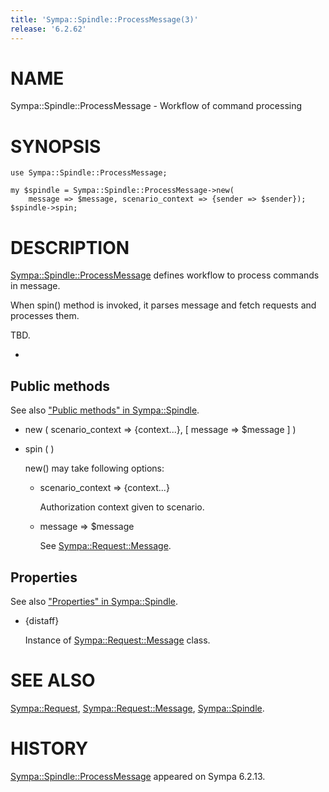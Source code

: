 ```yaml
---
title: 'Sympa::Spindle::ProcessMessage(3)'
release: '6.2.62'
---
```


# NAME

Sympa::Spindle::ProcessMessage - Workflow of command processing

# SYNOPSIS

    use Sympa::Spindle::ProcessMessage;

    my $spindle = Sympa::Spindle::ProcessMessage->new(
        message => $message, scenario_context => {sender => $sender});
    $spindle->spin;

# DESCRIPTION

[Sympa::Spindle::ProcessMessage](./Sympa-Spindle-ProcessMessage.3.md) defines workflow to process commands in
message.

When spin() method is invoked, it parses message and fetch requests and
processes them.

TBD.

-

## Public methods

See also ["Public methods" in Sympa::Spindle](./Sympa-Spindle.3.md#public-methods).

- new ( scenario\_context => {context...}, \[ message => $message \] )
- spin ( )

    new() may take following options:

    - scenario\_context => {context...}

        Authorization context given to scenario.

    - message => $message

        See [Sympa::Request::Message](./Sympa-Request-Message.3.md).

## Properties

See also ["Properties" in Sympa::Spindle](./Sympa-Spindle.3.md#properties).

- {distaff}

    Instance of [Sympa::Request::Message](./Sympa-Request-Message.3.md) class.

# SEE ALSO

[Sympa::Request](./Sympa-Request.3.md),
[Sympa::Request::Message](./Sympa-Request-Message.3.md),
[Sympa::Spindle](./Sympa-Spindle.3.md).

# HISTORY

[Sympa::Spindle::ProcessMessage](./Sympa-Spindle-ProcessMessage.3.md) appeared on Sympa 6.2.13.
